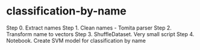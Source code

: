 # classification-by-name
Step 0. Extract names
Step 1. Clean names - Tomita parser
Step 2. Transform name to vectors
Step 3. ShuffleDataset. Very small script
Step 4. Notebook. Create SVM model for classification by name